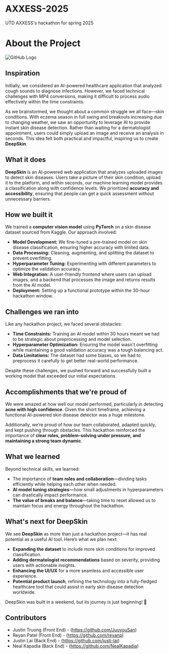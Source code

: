 # AXXESS-2025
UTD AXXESS's hackathon for spring 2025

# About the Project

![GitHub Logo](https://github.com/frontend/public/logo.png)

## Inspiration  
Initially, we considered an AI-powered healthcare application that analyzed cough sounds to diagnose infections. However, we faced technical challenges with MP4 conversions, making it difficult to process audio effectively within the time constraints.  

As we brainstormed, we thought about a common struggle we all face—skin conditions. With eczema season in full swing and breakouts increasing due to changing weather, we saw an opportunity to leverage AI to provide instant skin disease detection. Rather than waiting for a dermatologist appointment, users could simply upload an image and receive an analysis in seconds. This idea felt both practical and impactful, inspiring us to create **DeepSkin**.  

## What it does  
**DeepSkin** is an AI-powered web application that analyzes uploaded images to detect skin diseases. Users take a picture of their skin condition, upload it to the platform, and within seconds, our machine learning model provides a classification along with confidence levels. We prioritized **accuracy and accessibility**, ensuring that people can get a quick assessment without unnecessary barriers.  

## How we built it  
We trained a **computer vision model** using **PyTorch** on a skin disease dataset sourced from Kaggle. Our approach involved:  
- **Model Development:** We fine-tuned a pre-trained model on skin disease classification, ensuring higher accuracy with limited data.  
- **Data Processing:** Cleaning, augmenting, and splitting the dataset to prevent overfitting.  
- **Hyperparameter Tuning:** Experimenting with different parameters to optimize the validation accuracy.  
- **Web Integration:** A user-friendly frontend where users can upload images, and a backend that processes the image and returns results from the AI model.  
- **Deployment:** Setting up a functional prototype within the 30-hour hackathon window.  

## Challenges we ran into  
Like any hackathon project, we faced several obstacles:  
- **Time Constraints:** Training an AI model within 30 hours meant we had to be strategic about preprocessing and model selection.  
- **Hyperparameter Optimization:** Ensuring the model wasn't overfitting while maintaining a good validation accuracy was a tough balancing act.  
- **Data Limitations:** The dataset had some biases, so we had to preprocess it carefully to get better real-world performance.  

Despite these challenges, we pushed forward and successfully built a working model that exceeded our initial expectations.  

## Accomplishments that we're proud of  
We were amazed at how well our model performed, particularly in detecting **acne with high confidence**. Given the short timeframe, achieving a functional AI-powered skin disease detector was a huge milestone.  

Additionally, we’re proud of how our team collaborated, adapted quickly, and kept pushing through obstacles. This hackathon reinforced the importance of **clear roles, problem-solving under pressure, and maintaining a strong team dynamic**.  

## What we learned  
Beyond technical skills, we learned:  
- The importance of **team roles and collaboration**—dividing tasks efficiently while helping each other when needed.  
- **AI model tuning strategies**—how small adjustments in hyperparameters can drastically impact performance.  
- **The value of breaks and balance**—taking time to reset allowed us to maintain focus and energy throughout the hackathon.  

## What's next for DeepSkin  
We see **DeepSkin** as more than just a hackathon project—it has real potential as a useful AI tool. Here’s what we plan next:  
- **Expanding the dataset** to include more skin conditions for improved classification.  
- **Adding dermatologist recommendations** based on severity, providing users with actionable insights.  
- **Enhancing the UI/UX** for a more seamless and accessible user experience.  
- **Potential product launch**, refining the technology into a fully-fledged healthcare tool that could assist in early skin disease detection worldwide.  

DeepSkin was built in a weekend, but its journey is just beginning! 🚀  

## Contributors 
* Justin Truong (Front End) - (https://github.com/JuuyouSan)
* Reyan Patel (Front End) -  (https://github.com/reyanp)
* Justin Lai (Back End) - (https://github.com/justi-lai)
* Neal Kapadia (Back End) - (https://github.com/NealKapadia)
